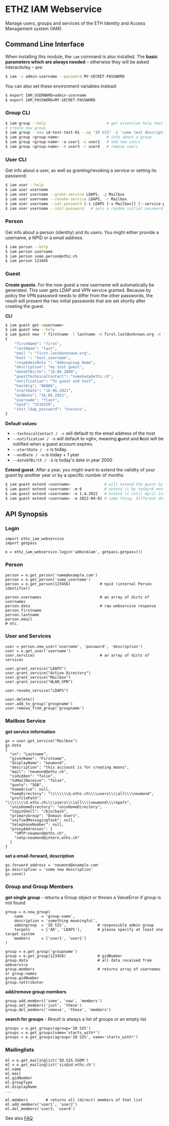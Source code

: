 # ETHZ IAM Webservice

Manage users, groups and services of the ETH Identity and Access Management system (IAM).

## Command Line Interface

When installing this module, the `iam` command is also installed. The **basic parameters which are always needed** – otherwise they will be asked interactivley – are:

```bash
$ iam -u admin-username --password MY-SECRET-PASSWORD
```

You can also set these environment variables instead:

```bash
$ export IAM_USERNAME=admin-username
$ export IAM_PASSWORD=MY-SECRET-PASSWORD
```

### Group CLI

```bash
$ iam group --help                           # get extensive help text
# create new group
$ iam group --new id-test-test-01 --ag "ID SIS" -d 'some test description' -t AD -t LDAP ou=AGRL
$ iam group <group-name>                     # info about a group
$ iam group <group-name> -a user1 -a user2   # add new users
$ iam group <group-name> -r user3 -r user4   # remove users
```

### User CLI

Get info about a user, as well as granting/revoking a service or setting its password:

```bash
$ iam user --help
$ iam user username
$ iam user username --grant-service LDAPS, -g Mailbox
$ iam user username --revoke-service LDAPS, -r Mailbox
$ iam user username --set-password [-s LDAPS [-s Mailbox]] [--service-password $trengGehe1m]
$ iam user username --init-password   # sets a random initial password for the user
```

### Person

Get info about a person (identity) and its users. You might either provide a username, a NPID or a email address.

```bash
$ iam person --help
$ iam person username
$ iam person some.person@ethz.ch
$ iam person 123445
```

### Guest

**Create guests**. For the new guest a new username will automatically be generated. This user gets LDAP and VPN service granted. Because by policy the VPN password needs to differ from the other passwords, the result will present the two initial passwords that are set shortly after creating the guest.

**CLI**

```bash
$ iam guest get <username>
$ iam guest new --help
$ iam guest new -f firstname -l lastname -m first.last@unknown.org -d "my test guest" -h host_username -a "Admingroup Name"
{
    "firstName": "first",
    "lastName": "last",
    "mail ": "first.last@unknown.org",
    "host ": "host_username",
    "respAdminRole ": "Admingroup Name",
    "description": "my test guest",
    "dateOfBirth": "16.06.2000",
    "guestTechnicalContact": "somebody@ethz.ch",
    "notification": "To guest and host",
    "hostOrg": "06006",
    "startDate": "16.06.2021",
    "endDate": "16.06.2022",
    "username": "flast",
    "npid": "3210159",
    "init_ldap_password": "xxxxxxx",
}
```

**Default values:**

- `--technicalContact / -c` will default to the email address of the host
- `--notification / -n` will default to «gh», meaning **g**uest and **h**ost will be notified when a guest account expires.
- `--startDate / -s` is today.
- `--endDate / -e` is today + 1 year
- `--dateOfBirth / -b` is today's date in year 2000

**Extend guest**. After a year, you might want to extend the validity of your guest by another year or by a specific number of months

```bash
$ iam guest extend <username>               # will extend the guest by 1 year
$ iam guest extend <username> -m 6          # extend it by today+6 months
$ iam guest extend <username> -e 1.4.2022   # extend it until April 1st. 2022
$ iam guest extend <username> -e 2022-04-01 # same thing, different date format
```

## API Synopsis

### Login

```
import ethz_iam_webservice
import getpass

e = ethz_iam_webservice.login('admin4iam', getpass.getpass())
```

### Person

```
person = e.get_person('name@example.com')
person = e.get_person('some_username')
person = e.get_person(123456)             # npid (internal Person identifier)

person.usernames                          # an array of dicts of usernames
person.data                               # raw webservice response
person.firstname
person.lastname
person.email
# etc.
```

### User and Services

```
user = person.new_user('username', 'password', 'description')
user = e.get_user('username')
user.services                             # an array of dicts of services

user.grant_service("LDAPS")
user.grant_service("Active Directory")
user.grant_service("Mailbox")
user.grant_service("WLAN_VPN")

user.revoke_service("LDAPS")

user.delete()
user.add_to_group('groupname')
user.remove_from_group('groupname')
```

### Mailbox Service

**get service information**

```
gs = user.get_service("Mailbox")
gs.data
{
  "sn": "Lastname",
  "givenName": "Firstname",
  "displayName": "neumond",
  "description": "this acccount is for creating moons",
  "mail": "neumond@ethz.ch",
  "isHidden": "false",
  "noMailReceive": "false",
  "quota": "5GB",
  "homeDrive": null,
  "homeDirectory": "\\\\\\\\d.ethz.ch\\\\users\\\\all\\\\neumond",
  "profilePath": "\\\\\\\\d.ethz.ch\\\\users\\\\all\\\\neumond\\\\%pafs",
  "unixHomeDirectory": "unixHomeDirectory",
  "loginShell": "/bin/bash",
  "primaryGroup": "Domain Users",
  "unifiedMessagingTask": null,
  "telephoneNumber": null,
  "proxyAddresses": [
    "SMTP:neumond@ethz.ch",
    "smtp:neumond@intern.ethz.ch"
  ]
}
```

**set a email-forward, description**

```
gs.forward_address = 'neumond@example.com'
gs.description = 'some new description'
gs.save()
```

### Group and Group Members

**get single group** - returns a Group object or throws a ValueError if group is not found

```
group = e.new_group(
    name        = 'group-name',
    description = 'something meaningful',
    admingroup  = 'ID SIS',              # responsible admin group
    targets     = ['AD', 'LDAPS'],       # please specify at least one target system
    members     = ['user1', 'user2']
)

group = e.get_group('groupname')
group = e.get_group(123456)              # gidNumber
group.data                               # all data received from webservice
group.members                            # returns array of usernames or group-names
group.gidNumber
group.<attribute>
```

**add/remove group members**

```
group.add_members('some', 'new', 'members')
group.set_members('just', 'these')
group.del_members('remove', 'these', 'members')
```

**search for groups** - Result is always a list of groups or an empty list

```
groups = e.get_groups(agroup='ID SIS')
groups = e.get_groups(name='starts_with*')
groups = e.get_groups(agroup='ID SIS', name='starts_with*')
```

### Mailinglists

```
ml = e.get_mailinglist('ID.SIS.SSDM')
ml = e.get_mailinglist('sis@id.ethz.ch')
ml.name
ml.mail
ml.gidNumber
ml.groupType
ml.displayName
...

ml.members        # returns all (direct) members of that list
ml.add_members('user1', 'user2')
ml.del_members('user3, 'user4')
```

See also [FAQ](https://gitlab.ethz.ch/vermeul/ethz-iam-webservice/-/wikis/FAQ)
